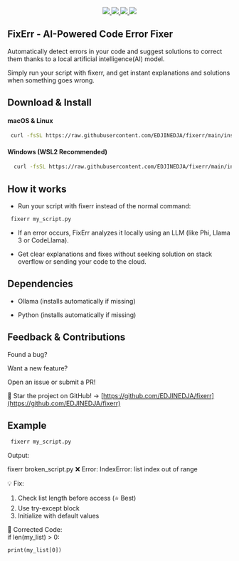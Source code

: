 <p align="center">
    <a href="https://github.com/EDJINEDJA//fixerr/blob/main/LICENSE" alt="Licence">
        <img src="https://img.shields.io/badge/license-MIT-yellow.svg" />
    </a>
    <a href="https://github.com/EDJINEDJA//fixerr/commits/main" alt="Commits">
        <img src="https://img.shields.io/github/last-commit/EDJINEDJA/fixerr/main" />
    </a>
    <a href="https://github.com/EDJINEDJA/fixerr" alt="Activity">
        <img src="https://img.shields.io/badge/contributions-welcome-orange.svg" />
    </a>
    <a href="https://edjinedja.github.io/blog/" alt="Web Status">
        <img src="https://img.shields.io/website?down_color=red&down_message=down&up_color=success&up_message=up&url=http%3A%2F%2Fmatthaythornthwaite.pythonanywhere.com%2F" />
    </a>
</p>


## FixErr - AI-Powered Code Error Fixer

Automatically detect errors in your code and suggest solutions to correct them thanks to a local artificial intelligence(AI) model. 

Simply run your script with fixerr, and get instant explanations and solutions when something goes wrong.

## Download & Install

#### macOS & Linux

```bash
 curl -fsSL https://raw.githubusercontent.com/EDJINEDJA/fixerr/main/install.sh | sh
```
#### Windows (WSL2 Recommended)

```bash
  curl -fsSL https://raw.githubusercontent.com/EDJINEDJA/fixerr/main/install.sh | sh
```

## How it works

- Run your script with fixerr instead of the normal command:

```bash
 fixerr my_script.py
```

- If an error occurs, FixErr analyzes it locally using an LLM (like Phi, Llama 3 or CodeLlama).

- Get clear explanations and fixes without seeking solution on stack overflow or sending your code to the cloud.

## Dependencies

- Ollama (installs automatically if missing)

- Python (installs automatically if missing)

## Feedback & Contributions

Found a bug?

Want a new feature?
 
Open an issue or submit a PR!

🌟 Star the project on GitHub! → [https://github.com/EDJINEDJA/fixerr](https://github.com/EDJINEDJA/fixerr)

## Example

```bash
 fixerr my_script.py
```
Output:

fixerr broken_script.py
❌ Error: IndexError: list index out of range  

💡 Fix:  
1. Check list length before access (⭐ Best)  
2. Use try-except block  
3. Initialize with default values  

🔧 Corrected Code:  
if len(my_list) > 0:

    print(my_list[0])